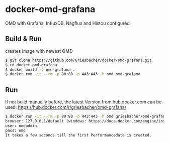 # docker-omd-grafana
OMD with Grafana, InfluxDB, Nagflux and Histou configured
## Build & Run
creates Image with newest OMD
``` bash
$ git clone https://github.com/Griesbacher/docker-omd-grafana.git
$ cd docker-omd-grafana
$ docker build -t omd-grafana .
$ docker run -it --rm -p 80:80 -p 443:443 -h omd omd-grafana
```
## Run
if not build manually before, the latest Version from hub.docker.com can be used: https://hub.docker.com/r/griesbacher/omd-grafana/
``` bash
$ docker run -it --rm -p 80:80 -p 443:443 -h omd griesbacher/omd-grafana
browser: 127.0.0.1/default [windows: https://docs.docker.com/engine/installation/windows/#container-port-redirection]
user: omdadmin
pass: omd
It takes a few seconds till the first Performancedata is created.
```
